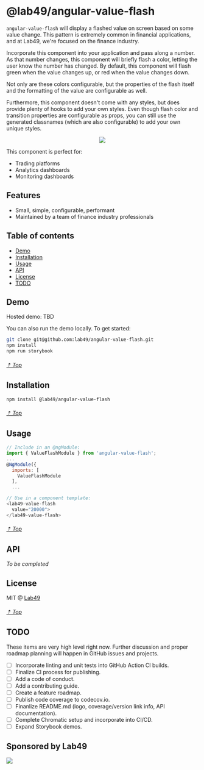 # @lab49/angular-value-flash

`angular-value-flash` will display a flashed value on screen based on some value change. This pattern is extremely common in financial applications, and at Lab49, we're focused on the finance industry.

Incorporate this component into your application and pass along a number. As that number changes, this component will briefly flash a color, letting the user know the number has changed. By default, this component will flash green when the value changes up, or red when the value changes down.

Not only are these colors configurable, but the properties of the flash itself and the formatting of the value are configurable as well.

Furthermore, this component doesn't come with any styles, but does provide plenty of hooks to add your own styles. Even though flash color and transition properties are configurable as props, you can still use the generated classnames (which are also configurable) to add your own unique styles.

<p align="center">
  <img src="https://github.com/troy-prince-lab49/angular-value-flash/blob/777e5cbe5f4143122b3ba826db0a955506d0cfc6/.github/motion.gif">
</p>

This component is perfect for:

- Trading platforms
- Analytics dashboards
- Monitoring dashboards

## Features

- Small, simple, configurable, performant
- Maintained by a team of finance industry professionals


## Table of contents

- [Demo](#demo)
- [Installation](#installation)
- [Usage](#usage)
- [API](#api)
- [License](#license)
- [TODO](#TODO)

## Demo

Hosted demo: TBD

You can also run the demo locally.  To get started:

```sh
git clone git@github.com:lab49/angular-value-flash.git
npm install
npm run storybook
```

###### [⇡ Top](#table-of-contents)

## Installation

```sh
npm install @lab49/angular-value-flash
```

###### [⇡ Top](#table-of-contents)

## Usage

```js
// Include in an @ngModule:
import { ValueFlashModule } from 'angular-value-flash';
...
@NgModule({
  imports: [
    ValueFlashModule
  ],
  ...

// Use in a component template:
<lab49-value-flash
  value="20000">
</lab49-value-flash>
```

###### [⇡ Top](#table-of-contents)

## API

_To be completed_

## License

MIT @ [Lab49](https://lab49.com)

###### [⇡ Top](#table-of-contents)

## TODO

These items are very high level right now. Further discussion and proper roadmap planning will happen in GitHub issues and projects.

- [ ] Incorporate linting and unit tests into GitHub Action CI builds.
- [ ] Finalize CI process for publishing.
- [ ] Add a code of conduct.
- [ ] Add a contributing guide.
- [ ] Create a feature roadmap.
- [ ] Publish code coverage to codecov.io.
- [ ] Finanlize README.md (logo, coverage/version link info, API documentation).
- [ ] Complete Chromatic setup and incorporate into CI/CD.
- [ ] Expand Storybook demos.

## Sponsored by Lab49

<a href="https://lab49.com">
  <img src="https://www.lab49.com/wp-content/uploads/2020/06/logo.svg" />
</a>

